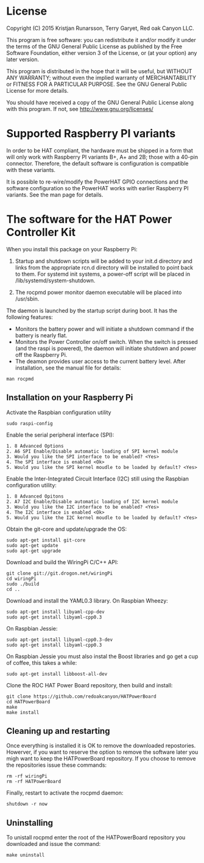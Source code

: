 
License
=======
Copyright (C) 2015  Kristjan Runarsson, Terry Garyet, Red oak Canyon LLC.

This program is free software: you can redistribute it and/or modify
it under the terms of the GNU General Public License as published by
the Free Software Foundation, either version 3 of the License, or
(at your option) any later version.

This program is distributed in the hope that it will be useful,
but WITHOUT ANY WARRANTY; without even the implied warranty of
MERCHANTABILITY or FITNESS FOR A PARTICULAR PURPOSE.  See the
GNU General Public License for more details.

You should have received a copy of the GNU General Public License
along with this program.  If not, see <http://www.gnu.org/licenses/>

Supported Raspberry PI variants
===============================
In order to be HAT compliant, the hardware must be shipped in a form that will only work with 
Raspberry PI variants B+, A+ and 2B; those with a 40-pin connector.  Therefore, the default software is 
configuration is compatible with these variants.  

It is possible to re-wire/modify the PowerHAT GPIO connections and the software configuration so the PowerHAT works with earlier Raspberry PI variants.   See the man page for details.

The software for the HAT Power Controller Kit
=============================================
When you install this package on your Raspberry Pi: 

1. Startup and shutdown scripts will be added to your init.d directory and links
   from the appropriate rcn.d directory will be installed to point back to them. For
   systemd init systems, a power-off script will be placed in /lib/systemd/system-shutdown.

2. The rocpmd power monitor daemon executable will be placed into /usr/sbin.

The daemon is launched by the startup script during boot.  It has the following
features:

* Monitors the battery power and will initiate a shutdown command if the 
  battery is nearly flat.  
* Monitors the Power Controller on/off switch. When the switch is pressed 
  (and the raspi is powered), the daemon will initiate shutdown and power off 
  the Raspberry Pi.
* The deamon provides user access to the current battery level.  After 
  installation, see the manual file for details:

```
man rocpmd 
```

Installation on your Raspberry Pi
---------------------------------
Activate the Raspbian configuration utility
```
sudo raspi-config
```
Enable the serial peripheral interface (SPI):

	1. 8 Advanced Options
	2. A6 SPI Enable/Disable automatic loading of SPI kernel module
	3. Would you like the SPI interface to be enabled? <Yes>
	4. The SPI interface is enabled <Ok>
	5. Would you like the SPI kernel moudle to be loaded by default? <Yes>

Enable the Inter-Integrated Circuit Interface (I2C) still using the Raspbian configuration utility:

	1. 8 Advanced Opitons
	2. A7 I2C Enable/Disable automatic loading of I2C kernel module
	3. Would you like the I2C interface to be enabled? <Yes>
	4. The I2C interface is enabled <Ok>
	5. Would you like the I2C kernel moudle to be loaded by default? <Yes>

Obtain the git-core and update/upgrade the OS:
```
sudo apt-get install git-core
sudo apt-get update
sudo apt-get upgrade
```

Download and build the WiringPi C/C++ API:
```
git clone git://git.drogon.net/wiringPi
cd wiringPi
sudo ./build
cd ..
```

Download and install the YAML0.3 library. On Raspbian Wheezy:
```
sudo apt-get install libyaml-cpp-dev
sudo apt-get install libyaml-cpp0.3
```
On Raspbian Jessie:
```
sudo apt-get install libyaml-cpp0.3-dev
sudo apt-get install libyaml-cpp0.3
```

On Raspbian Jessie you must also instal the Boost libraries and go 
get a cup of coffee, this takes a while:
```
sudo apt-get install libboost-all-dev
```
Clone the ROC HAT Power Board repository, then build and install:
```
git clone https://github.com/redoakcanyon/HATPowerBoard
cd HATPowerBoard
make
make install
```

Cleaning up and restarting
--------------------------
Once everything is installed it is OK to remove the downloaded repostories. 
Howerver, if you want to reserve the option to remove the software later 
you migh want to keep the HATPowerBoard repository. If you choose to remove the repositories
issue these commands:
```
rm -rf wiringPi
rm -rf HATPowerBoard
```

Finally, restart to activate the rocpmd daemon:
```
shutdown -r now
```
Uninstalling
------------
To unistall rocpmd enter the root of the HATPowerBoard repository you downloaded and 
issue the command:
```
make uninstall
```
